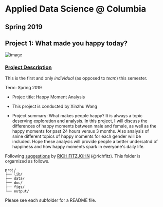 # Applied Data Science @ Columbia
## Spring 2019
## Project 1: What made you happy today?

![image](figs/title.jpeg)

### [Project Description](doc/Proj1_desc.md)
This is the first and only *individual* (as opposed to *team*) this semester. 

Term: Spring 2019

+ Projec title: Happy Moment Analysis
+ This project is conducted by Xinzhu Wang

+ Project summary: What makes people happy? It is always a topic deserving exploration and analysis. In this project, I will discuss the differences of happy moments between male and female, as well as the happy moments for past 24 hours versus 3 months. Also analysis of snine different topics of happy moments for each gender will be included. Hope these analysis will provide people a better undersatnd of happiness and how happy moments spark in everyone's daily life. 

Following [suggestions](http://nicercode.github.io/blog/2013-04-05-projects/) by [RICH FITZJOHN](http://nicercode.github.io/about/#Team) (@richfitz). This folder is orgarnized as follows.

```
proj/
├── lib/
├── data/
├── doc/
├── figs/
└── output/
```

Please see each subfolder for a README file.
